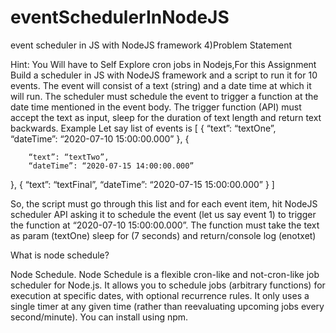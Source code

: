 # eventSchedulerInNodeJS

event scheduler in JS with NodeJS framework
4)Problem Statement

Hint: You Will have to Self Explore cron jobs in Nodejs,For this Assignment Build a scheduler in JS with NodeJS framework
and a script to run it for 10 events. The event will consist of a text (string) and a date time at which it will run. 
The scheduler must schedule the event to trigger a function at the date time mentioned in the event body. 
The trigger function (API) must accept the text as input, sleep for the duration of text length and return text backwards. 
Example Let say list of events is [
{ 
       “text”: “textOne”,
       “dateTime”: “2020-07-10 15:00:00.000” 
 }, {

        “text”: “textTwo”,
        “dateTime”: “2020-07-15 14:00:00.000”
},
{
        “text”: “textFinal”, 
        “dateTime”: “2020-07-15 15:00:00.000”
 } 
 ]

So, the script must go through this list and for each event item, hit NodeJS scheduler API asking it to schedule the event 
(let us say event 1) to trigger the function at “2020-07-10 15:00:00.000”. The function must take the text as param (textOne) sleep for (7 seconds) 
and return/console log (enotxet)

What is node schedule?

Node Schedule. Node Schedule is a flexible cron-like and not-cron-like job scheduler for Node.js.
It allows you to schedule jobs (arbitrary functions) for execution at specific dates, with optional recurrence rules.
It only uses a single timer at any given time (rather than reevaluating upcoming jobs every second/minute). You can install using npm.
